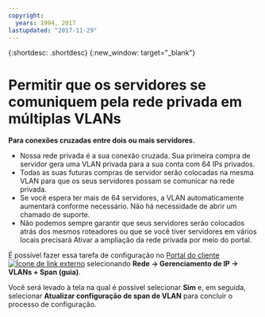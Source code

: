 ```yaml
---
copyright:
  years: 1994, 2017
lastupdated: "2017-11-29"
---
```

{:shortdesc: .shortdesc}
{:new_window: target="_blank"}

# Permitir que os servidores se comuniquem pela rede privada em múltiplas VLANs

**Para conexões cruzadas entre dois ou mais servidores.**

 * Nossa rede privada é a sua conexão cruzada. Sua primeira compra de servidor gera uma VLAN privada para a sua conta com 64 IPs privados.
 * Todas as suas futuras compras de servidor serão colocadas na mesma VLAN para que os seus servidores possam se comunicar na rede privada.
 * Se você espera ter mais de 64 servidores, a VLAN automaticamente aumentará conforme necessário. Não há necessidade de abrir um chamado de suporte.
 * Não podemos sempre garantir que seus servidores serão colocados atrás dos mesmos roteadores ou que se você tiver servidores em vários locais precisará Ativar a ampliação da rede privada por meio do portal.

É possível fazer essa tarefa de configuração no [Portal do cliente ![Ícone de link externo](../../icons/launch-glyph.svg "Ícone de link externo")](https://control.softlayer.com/) selecionando **Rede -> Gerenciamento de IP -> VLANs + Span (guia)**.

Você será levado à tela na qual é possível selecionar **Sim** e, em seguida, selecionar **Atualizar configuração de span de VLAN** para concluir o processo de configuração.
